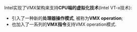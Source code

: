 Intel实现了VMX架构来支持**CPU端的虚拟化技术**(Intel VT\-x技术):

* 引入了一种新的**处理器操作模式**, 被称为**VMX operation**;
* 也加入了一系列的**VMX指令**支持VMX operation模式.
